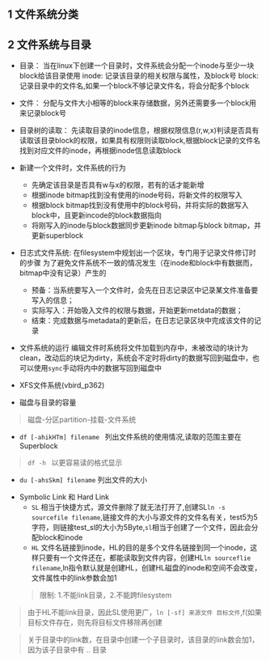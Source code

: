 ## 1 文件系统分类

## 2 文件系统与目录
* 目录：
当在linux下创建一个目录时，文件系统会分配一个inode与至少一块block给该目录使用
inode: 记录该目录的相关权限与属性，及block号
block: 记录目录中的文件名,如果一个block不够记录文件名，将会分配多个block

* 文件：
分配与文件大小相等的block来存储数据，另外还需要多一个block用来记录block号

* 目录树的读取：
先读取目录的inode信息，根据权限信息(r,w,x)判读是否具有读取该目录block的权限，如果具有权限则读取block,根据block记录的文件名找到对应文件的inode，再根据inode信息读取block

* 新建一个文件时，文件系统的行为
  - 先确定该目录是否具有w与x的权限，若有的话才能新增
  - 根据inode bitmap找到没有使用的inode号码，将新文件的权限写入
  - 根据block bitmap找到没有使用中的block号码，并将实际的数据写入block中，且更新incode的block数据指向
  - 将刚写入的inode与block数据同步更新inode bitmap与block bitmap，并更新superblock 

* 日志式文件系统: 在filesystem中规划出一个区块，专门用于记录文件修订时的步骤
为了避免文件系统不一致的情况发生（在inode和block中有数据而，bitmap中没有记录）产生的
  - 预备：当系统要写入一个文件时，会先在日志记录区中记录某文件准备要写入的信息；
  - 实际写入：开始吸入文件的权限与数据，开始更新metdata的数据；
  - 结束：完成数据与metadata的更新后，在日志记录区块中完成该文件的记录

* 文件系统的运行
编辑文件时系统将文件加载到内存中，未被改动的块计为clean，改动后的块记为dirty，系统会不定时将dirty的数据写回到磁盘中，也可以使用`sync`手动将内中的数据写回到磁盘中

* XFS文件系统(vbird_p362)
* 磁盘与目录的容量
> 磁盘-分区partition-挂载-文件系统
  - `df [-ahikHTm] filename ` 列出文件系统的使用情况,读取的范围主要在Superblock
  > `df -h ` 以更容易读的格式显示
  - `du [-ahsSkm] filename` 列出文件的大小

* Symbolic Link 和 Hard Link
  - `SL` 相当于快捷方式，源文件删除了就无法打开了,创建SL`ln -s sourcefile filename`,链接文件的大小与源文件的文件名有关，test5为5字符，则链接test_sl的大小为5Byte,`sl`相当于创建了一个文件，因此会分配block和inode
  - `HL` 文件名链接到inode，HL的目的是多个文件名链接到同一个inode，这样只要有一个文件还在，都能读取到文件内容，创建HL`ln sourceflie filename`,ln指令默认就是创建HL，创建HL磁盘的inode和空间不会改变，文件属性中的link参数会加1
  > 限制: 1.不能link目录，2.不能跨filesystem
> 由于HL不能link目录，因此SL使用更广，`ln [-sf] 来源文件 目标文件`,f(如果目标文件存在，则先将目标文件移除再创建

> 关于目录中的link数，在目录中创建一个子目录时，该目录的link数会加1，因为该子目录中有 .. 目录
